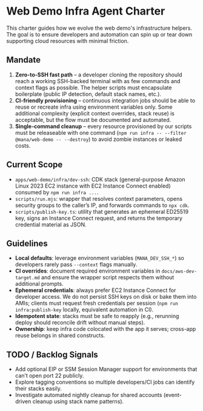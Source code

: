 # Web Demo Infra Agent Charter

This charter guides how we evolve the web demo's infrastructure helpers. The goal is to ensure developers and automation can spin up or tear down supporting cloud resources with minimal friction.

## Mandate
1. **Zero-to-SSH fast path** – a developer cloning the repository should reach a working SSH-backed terminal with as few commands and context flags as possible. The helper scripts must encapsulate boilerplate (public IP detection, default stack names, etc.).
2. **CI-friendly provisioning** – continuous integration jobs should be able to reuse or recreate infra using environment variables only. Some additional complexity (explicit context overrides, stack reuse) is acceptable, but the flow must be documented and automated.
3. **Single-command cleanup** – every resource provisioned by our scripts must be releaseable with one command (`npm run infra -- --filter @mana/web-demo -- --destroy`) to avoid zombie instances or leaked costs.

## Current Scope
- `apps/web-demo/infra/dev-ssh`: CDK stack (general-purpose Amazon Linux 2023 EC2 instance with EC2 Instance Connect enabled) consumed by `npm run infra ...`.
- `scripts/run.mjs`: wrapper that resolves context parameters, opens security groups to the caller’s IP, and forwards commands to `npx cdk`.
- `scripts/publish-key.ts`: utility that generates an ephemeral ED25519 key, signs an Instance Connect request, and returns the temporary credential material as JSON.

## Guidelines
- **Local defaults**: leverage environment variables (`MANA_DEV_SSH_*`) so developers rarely pass `--context` flags manually.
- **CI overrides**: document required environment variables in `docs/aws-dev-target.md` and ensure the wrapper script respects them without additional prompts.
- **Ephemeral credentials**: always prefer EC2 Instance Connect for developer access. We do not persist SSH keys on disk or bake them into AMIs; clients must request fresh credentials per session (`npm run infra:publish-key` locally, equivalent automation in CI).
- **Idempotent state**: stacks must be safe to reapply (e.g., rerunning deploy should reconcile drift without manual steps).
- **Ownership**: keep infra code colocated with the app it serves; cross-app reuse belongs in shared constructs.

## TODO / Backlog Signals
- Add optional EIP or SSM Session Manager support for environments that can’t open port 22 publicly.
- Explore tagging conventions so multiple developers/CI jobs can identify their stacks easily.
- Investigate automated nightly cleanup for shared accounts (event-driven cleanup using stack name patterns).

